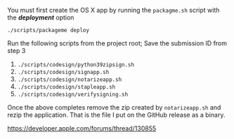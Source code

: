 
You must first create the OS X app by running the `packagme.sh` script with the **_deployment_** option

`./scripts/packageme deploy`

Run the following scripts from the project root;  Save the submission ID 
from step 3

1. `./scripts/codesign/python39zipsign.sh`
2. `./scripts/codesign/signapp.sh`
3. `./scripts/codesign/notarizeapp.sh`
4. `./scripts/codesign/stapleapp.sh `
5. `./scripts/codesign/verifysigning.sh`


Once the above completes remove the zip created by `notarizeapp.sh` and rezip the application.
That is the file I put on the GitHub release as a binary.



https://developer.apple.com/forums/thread/130855
